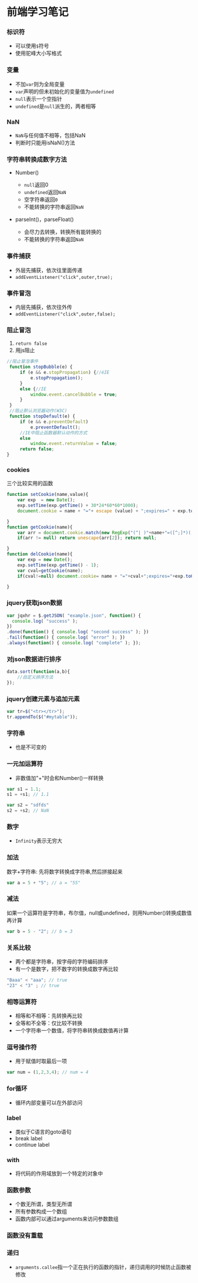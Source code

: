 # 前端学习笔记

### 标识符

- 可以使用`$`符号
- 使用驼峰大小写格式

### 变量

- 不加`var`则为全局变量
- `var`声明的但未初始化的变量值为`undefined`
- `null`表示一个空指针
- `undefined`是`null`派生的，两者相等

### NaN

- `NaN`与任何值不相等，包括NaN
- 判断时只能用isNaN()方法

### 字符串转换成数字方法

- Number()
    - `null`返回0
    - `undefined`返回`NaN`
    - 空字符串返回`0`
    - 不能转换的字符串返回`NaN`

- parseInt()，parseFloat()
    - 会尽力去转换，转换所有能转换的
    - 不能转换的字符串返回`NaN`

### 事件捕获

- 外层先捕获，依次往里面传递
- `addEventListener("click",outer,true);`

### 事件冒泡

- 内层先捕获，依次往外传
- `addEventListener("click",outer,false);`

### 阻止冒泡

1. `return false`
2. 用js阻止
```javascript
//阻止冒泡事件
 function stopBubble(e) {  
     if (e && e.stopPropagation) {//éIE  
         e.stopPropagation();  
     }  
     else {//IE  
         window.event.cancelBubble = true;  
     }  
 }  
 //阻止默认浏览器动作(W3C)  
 function stopDefault(e) {  
     if (e && e.preventDefault)  
         e.preventDefault();  
     //IE中阻止函数器默认动作的方式  
     else  
         window.event.returnValue = false;  
     return false;  
}   
```

### cookies

三个比较实用的函数

```javascript
function setCookie(name,value){
    var exp  = new Date();  
    exp.setTime(exp.getTime() + 30*24*60*60*1000);
    document.cookie = name + "="+ escape (value) + ";expires=" + exp.toGMTString();

}
function getCookie(name){
    var arr = document.cookie.match(new RegExp("(^| )"+name+"=([^;]*)(;|$)"));
    if(arr != null) return unescape(arr[2]); return null;

}
function delCookie(name){
    var exp = new Date();
    exp.setTime(exp.getTime() - 1);
    var cval=getCookie(name);
    if(cval!=null) document.cookie= name + "="+cval+";expires="+exp.toGMTString();

}
```

### jquery获取json数据

```javascript
var jqxhr = $.getJSON( "example.json", function() {
  console.log( "success" );
})
.done(function() { console.log( "second success" ); })
.fail(function() { console.log( "error" ); })
.always(function() { console.log( "complete" ); });
```

### 对json数据进行排序

```javascript
data.sort(function(a,b){
    //自定义排序方法
});
```

### jquery创建元素与追加元素

```javascript
var tr=$("<tr></tr>");
tr.appendTo($("#mytable"));
```

### 字符串

- 也是不可变的

### 一元加运算符

- 非数值加"+"时会和Number()一样转换
```javascript
var s1 = 1.1;
s1 = +s1; // 1.1

var s2 = "sdfds"
s2 = +s2; // NaN
```
### 数字

- `Infinity`表示无穷大

### 加法

 数字+字符串: 先将数字转换成字符串,然后拼接起来

```javascript
var a = 5 + "5"; // a = "55"
```

### 减法

如果一个运算符是字符串，布尔值，null或undefined，则用Number()转换成数值再计算

```javascript
var b = 5 - "2"; // b = 3
```

### 关系比较

- 两个都是字符串，按字母的字符编码排序
- 有一个是数字，把不数字的转换成数字再比较

```javascript
"Baaa" < "aaa"; // true
"23" < "3" ; // true
```

### 相等运算符

- 相等和不相等：先转换再比较
- 全等和不全等：仅比较不转换
- 一个字符串一个数值，将字符串转换成数值再计算

### 逗号操作符

- 用于赋值时取最后一项
```javascript
var num = (1,2,3,4); // num = 4
```

### for循环

- 循环内部变量可以在外部访问

### label

- 类似于C语言的goto语句
- break label
- continue label

### with

- 将代码的作用域放到一个特定的对象中

### 函数参数

- 个数无所谓，类型无所谓
- 所有参数构成一个数组
- 函数内部可以通过arguments来访问参数数组

### 函数没有重载

### 递归

- `arguments.callee`指一个正在执行的函数的指针，递归调用的时候防止函数被修改
